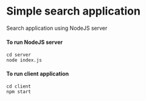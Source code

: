 # Simple search application

Search application using NodeJS server

#### To run  NodeJS server

```
cd server
node index.js
```

#### To run client application

```
cd client
npm start
```
